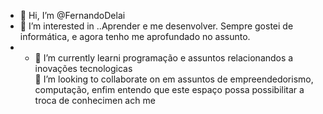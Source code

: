 - 👋 Hi, I’m @FernandoDelai
- 👀 I’m interested in ..Aprender e me desenvolver. Sempre gostei de informática, e agora tenho me aprofundado no assunto.
- - 🌱 I’m currently learni programação e assuntos relacionandos a inovações tecnologicas  
💞️ I’m looking to collaborate on  em assuntos de empreendedorismo, computação, enfim entendo que este espaço possa possibilitar a troca de conhecimen ach me <!---
FernandoDelai/FernandoDelai is a ✨ special ✨ repository because its `README.md` (this file) appears on your GitHub profile.
You can click the Preview link to take a look at your changes.
--->
